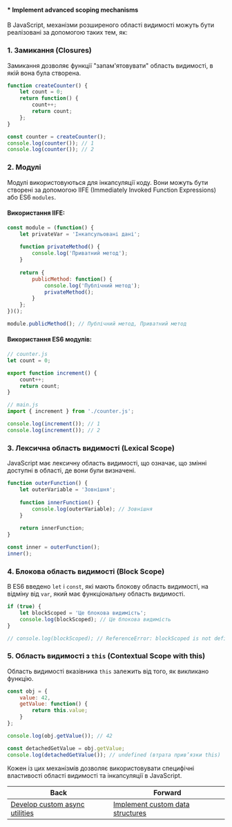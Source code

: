 #### * Implement advanced scoping mechanisms

В JavaScript, механізми розширеного області видимості можуть бути реалізовані за допомогою таких тем, як:

### 1. Замикання (Closures)
Замикання дозволяє функції "запам'ятовувати" область видимості, в якій вона була створена.

```javascript
function createCounter() {
    let count = 0;
    return function() {
        count++;
        return count;
    };
}

const counter = createCounter();
console.log(counter()); // 1
console.log(counter()); // 2
```

### 2. Модулі
Модулі використовуються для інкапсуляції коду. Вони можуть бути створені за допомогою IIFE (Immediately Invoked Function Expressions) або ES6 `modules`.

#### Використання IIFE:

```javascript
const module = (function() {
    let privateVar = 'Інкапсульовані дані';
    
    function privateMethod() {
        console.log('Приватний метод');
    }
    
    return {
        publicMethod: function() {
            console.log('Публічний метод');
            privateMethod();
        }
    };
})();

module.publicMethod(); // Публічний метод, Приватний метод
```

#### Використання ES6 модулів:

```javascript
// counter.js
let count = 0;

export function increment() {
    count++;
    return count;
}

// main.js
import { increment } from './counter.js';

console.log(increment()); // 1
console.log(increment()); // 2
```

### 3. Лексична область видимості (Lexical Scope)
JavaScript має лексичну область видимості, що означає, що змінні доступні в області, де вони були визначені.

```javascript
function outerFunction() {
    let outerVariable = 'Зовнішня';
    
    function innerFunction() {
        console.log(outerVariable); // Зовнішня
    }
    
    return innerFunction;
}

const inner = outerFunction();
inner();
```

### 4. Блокова область видимості (Block Scope)
В ES6 введено `let` і `const`, які мають блокову область видимості, на відміну від `var`, який має функціональну область видимості.

```javascript
if (true) {
    let blockScoped = 'Це блокова видимість';
    console.log(blockScoped); // Це блокова видимість
}

// console.log(blockScoped); // ReferenceError: blockScoped is not defined
```

### 5. Область видимості з `this` (Contextual Scope with this)
Область видимості вказівника `this` залежить від того, як викликано функцію.

```javascript
const obj = {
    value: 42,
    getValue: function() {
        return this.value;
    }
};

console.log(obj.getValue()); // 42

const detachedGetValue = obj.getValue;
console.log(detachedGetValue()); // undefined (втрата прив’язки this)
```

Кожен із цих механізмів дозволяє використовувати специфічні властивості області видимості та інкапсуляції в JavaScript.

| Back | Forward |
|---|---|
| [Develop custom async utilities](/ua/senior/javascript/create-asynchronous-tools.md)  | [Implement custom data structures](/ua/senior/javascript/implement-custom-data-structures.md) |